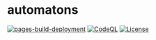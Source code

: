 # automatons
 
[![pages-build-deployment](https://github.com/BarthPaleologue/automatons/actions/workflows/pages/pages-build-deployment/badge.svg)](https://github.com/BarthPaleologue/automatons/actions/workflows/pages/pages-build-deployment)
[![CodeQL](https://github.com/BarthPaleologue/automatons/actions/workflows/codeql.yml/badge.svg)](https://github.com/BarthPaleologue/automatons/actions/workflows/codeql.yml)
[![License](https://img.shields.io/github/license/BarthPaleologue/automatons)](./LICENSE)
